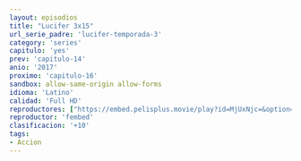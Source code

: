 ```yaml
---
layout: episodios
title: "Lucifer 3x15"
url_serie_padre: 'lucifer-temporada-3'
category: 'series'
capitulo: 'yes'
prev: 'capitulo-14'
anio: '2017'
proximo: 'capitulo-16'
sandbox: allow-same-origin allow-forms
idioma: 'Latino'
calidad: 'Full HD'
reproductores: ["https://embed.pelisplus.movie/play?id=MjUxNjc=&option=latin"]
reproductor: 'fembed'
clasificacion: '+10'
tags:
- Accion
---
```












